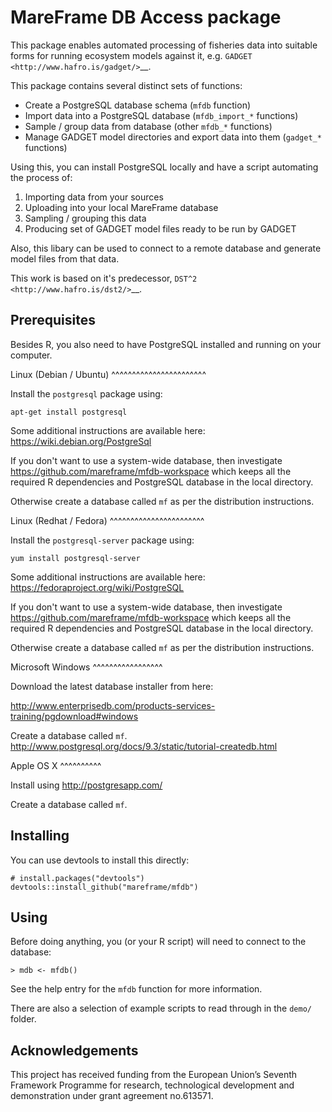 MareFrame DB Access package
===========================

This package enables automated processing of fisheries data into suitable forms
for running ecosystem models against it, e.g. `GADGET <http://www.hafro.is/gadget/>`__.

This package contains several distinct sets of functions:

* Create a PostgreSQL database schema (``mfdb`` function)
* Import data into a PostgreSQL database (``mfdb_import_*`` functions)
* Sample / group data from database (other ``mfdb_*`` functions)
* Manage GADGET model directories and export data into them (``gadget_*`` functions)

Using this, you can install PostgreSQL locally and have a script automating the
process of:

1. Importing data from your sources
2. Uploading into your local MareFrame database
3. Sampling / grouping this data
4. Producing set of GADGET model files ready to be run by GADGET

Also, this libary can be used to connect to a remote database and generate
model files from that data.

This work is based on it's predecessor, `DST^2 <http://www.hafro.is/dst2/>`__.

Prerequisites
-------------

Besides R, you also need to have PostgreSQL installed and running on your computer.

Linux (Debian / Ubuntu)
^^^^^^^^^^^^^^^^^^^^^^^

Install the ``postgresql`` package using:

    apt-get install postgresql

Some additional instructions are available here: https://wiki.debian.org/PostgreSql

If you don't want to use a system-wide database, then investigate https://github.com/mareframe/mfdb-workspace
which keeps all the required R dependencies and PostgreSQL database in the local directory.

Otherwise create a database called ``mf`` as per the distribution instructions.

Linux (Redhat / Fedora)
^^^^^^^^^^^^^^^^^^^^^^^

Install the ``postgresql-server`` package using:

    yum install postgresql-server

Some additional instructions are available here: https://fedoraproject.org/wiki/PostgreSQL

If you don't want to use a system-wide database, then investigate https://github.com/mareframe/mfdb-workspace
which keeps all the required R dependencies and PostgreSQL database in the local directory.

Otherwise create a database called ``mf`` as per the distribution instructions.

Microsoft Windows
^^^^^^^^^^^^^^^^^

Download the latest database installer from here:

http://www.enterprisedb.com/products-services-training/pgdownload#windows

Create a database called ``mf``. http://www.postgresql.org/docs/9.3/static/tutorial-createdb.html

Apple OS X
^^^^^^^^^^

Install using http://postgresapp.com/

Create a database called ``mf``.

Installing
----------

You can use devtools to install this directly:

    # install.packages("devtools")
    devtools::install_github("mareframe/mfdb")

Using
-----

Before doing anything, you (or your R script) will need to connect to the
database:

    > mdb <- mfdb()

See the help entry for the ``mfdb`` function for more information.

There are also a selection of example scripts to read through in the ``demo/``
folder.

Acknowledgements
----------------

This project has received funding from the European Union’s Seventh Framework
Programme for research, technological development and demonstration under grant
agreement no.613571.
